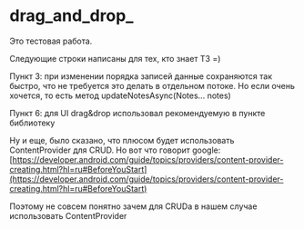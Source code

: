 # drag_and_drop_
Это тестовая работа. 

Следующие строки написаны для тех, кто знает ТЗ =)

Пункт 3: при изменении порядка записей данные сохраняются так быстро, что не требуется это делать в отдельном потоке. 
Но если очень хочется, то есть метод updateNotesAsync(Notes... notes)

Пункт 6: для UI drag&drop использовал рекомендуемую в пункте библиотеку

Ну и еще, было сказано, что плюсом будет использовать ContentProvider для CRUD.
Но вот что говорит google:
[https://developer.android.com/guide/topics/providers/content-provider-creating.html?hl=ru#BeforeYouStart](https://developer.android.com/guide/topics/providers/content-provider-creating.html?hl=ru#BeforeYouStart)

Поэтому не совсем понятно зачем для CRUDа в нашем случае использовать ContentProvider
